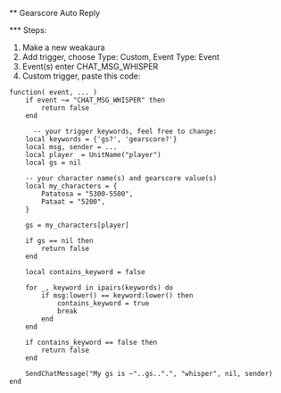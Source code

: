 ** Gearscore Auto Reply

*** Steps:
1. Make a new weakaura
2. Add trigger, choose Type: Custom, Event Type: Event
3. Event(s) enter CHAT_MSG_WHISPER
4. Custom trigger, paste this code:

```
function( event, ... )
    if event ~= "CHAT_MSG_WHISPER" then
        return false
    end
    
	  -- your trigger keywords, feel free to change:
    local keywords = {'gs?', 'gearscore?'}
    local msg, sender = ...
    local player  = UnitName("player")
    local gs = nil
    
    -- your character name(s) and gearscore value(s)
    local my_characters = {
        Patatosa = "5300-5500", 
        Pataat = "5200",
    }
    
    gs = my_characters[player]
    
    if gs == nil then
        return false        
    end
    
    local contains_keyword = false

    for _, keyword in ipairs(keywords) do
        if msg:lower() == keyword:lower() then
            contains_keyword = true
            break
        end
    end

    if contains_keyword == false then
        return false
    end

    SendChatMessage("My gs is ~"..gs..".", "whisper", nil, sender)
end

```

